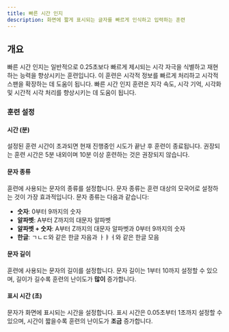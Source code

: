 ```yaml
---
title: 빠른 시간 인지
description: 화면에 짧게 표시되는 글자를 빠르게 인식하고 입력하는 훈련
---
```


## 개요

빠른 시간 인지는 일반적으로 0.25초보다 빠르게 제시되는 시각 자극을 식별하고 재현하는 능력을 향상시키는 훈련입니다. 이 훈련은 시각적 정보를 빠르게 처리하고 시각적 스팬을 확장하는 데 도움이 됩니다. 빠른 시간 인지 훈련은 지각 속도, 시각 기억, 시각화 및 시간적 시각 처리를 향상시키는 데 도움이 됩니다.

### 훈련 설정

#### 시간 (분)

설정된 훈련 시간이 초과되면 현재 진행중인 시도가 끝난 후 훈련이 종료됩니다. 권장되는 훈련 시간은 5분 내외이며 10분 이상 훈련하는 것은 권장되지 않습니다.

#### 문자 종류

휸련에 사용되는 문자의 종류를 설정합니다. 문자 종류는 훈련 대상의 모국어로 설정하는 것이 가장 효과적입니다. 문자 종류는 다음과 같습니다:

- **숫자**: 0부터 9까지의 숫자
- **알파벳**: A부터 Z까지의 대문자 알파벳
- **알파벳 + 숫자**: A부터 Z까지의 대문자 알파벳과 0부터 9까지의 숫자
- **한글**: ㄱㄴㄷ와 같은 한글 자음과 ㅏㅑㅓ와 같은 한글 모음

#### 문자 길이

훈련에 사용되는 문자의 길이를 설정합니다. 문자 길이는 1부터 10까지 설정할 수 있으며, 길이가 길수록 훈련의 난이도가 **많이** 증가합니다.

#### 표시 시간 (초)

문자가 화면에 표시되는 시간을 설정합니다. 표시 시간은 0.05초부터 1초까지 설정할 수 있으며, 시간이 짧을수록 훈련의 난이도가 **조금** 증가합니다.
